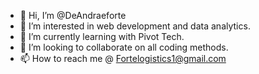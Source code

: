 - 👋 Hi, I’m @DeAndraeforte
- 👀 I’m interested in web development and data analytics.
- 🌱 I’m currently learning with Pivot Tech.
- 💞️ I’m looking to collaborate on all coding methods.
- 📫 How to reach me @ Fortelogistics1@gmail.com

<!---
DeAndraeforte/DeAndraeforte is a ✨ special ✨ repository because its `README.md` (this file) appears on your GitHub profile.
You can click the Preview link to take a look at your changes.
--->
